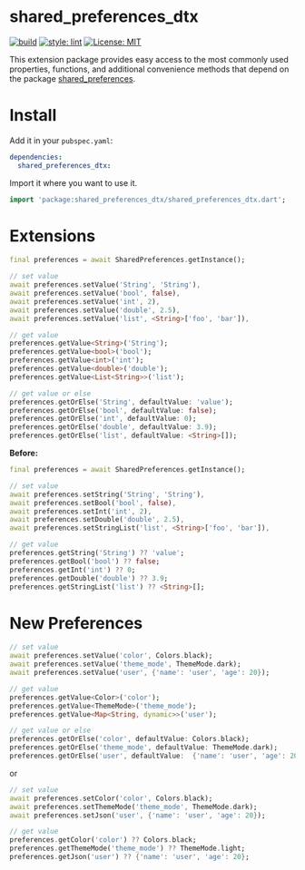 # shared_preferences_dtx

<a href="https://github.com/zambiee/dtx/actions"><img src="https://github.com/Zambiee/dtx/workflows/Shared%20Preferences%20DTX/badge.svg" alt="build"></a>
<a href="https://github.com/passsy/dart-lint"><img src="https://img.shields.io/badge/style-lint-40c4ff.svg" alt="style: lint"></a>
<a href="https://opensource.org/licenses/MIT"><img src="https://img.shields.io/badge/license-MIT-purple.svg" alt="License: MIT"></a>

This extension package provides easy access to the most commonly used properties, functions, and additional convenience methods that depend on the package [shared_preferences](https://pub.dev/packages/shared_preferences).

# Install

Add it in your `pubspec.yaml`:

```yaml
dependencies:
  shared_preferences_dtx:
```

Import it where you want to use it.

```dart
import 'package:shared_preferences_dtx/shared_preferences_dtx.dart';
```

# Extensions

```dart
final preferences = await SharedPreferences.getInstance();

// set value
await preferences.setValue('String', 'String'),
await preferences.setValue('bool', false),
await preferences.setValue('int', 2),
await preferences.setValue('double', 2.5),
await preferences.setValue('list', <String>['foo', 'bar']),

// get value
preferences.getValue<String>('String');
preferences.getValue<bool>('bool');
preferences.getValue<int>('int');
preferences.getValue<double>('double');
preferences.getValue<List<String>>('list');

// get value or else
preferences.getOrElse('String', defaultValue: 'value');
preferences.getOrElse('bool', defaultValue: false);
preferences.getOrElse('int', defaultValue: 0);
preferences.getOrElse('double', defaultValue: 3.9);
preferences.getOrElse('list', defaultValue: <String>[]);
```

**Before:**
```dart
final preferences = await SharedPreferences.getInstance();

// set value
await preferences.setString('String', 'String'),
await preferences.setBool('bool', false),
await preferences.setInt('int', 2),
await preferences.setDouble('double', 2.5),
await preferences.setStringList('list', <String>['foo', 'bar']),

// get value
preferences.getString('String') ?? 'value';
preferences.getBool('bool') ?? false;
preferences.getInt('int') ?? 0;
preferences.getDouble('double') ?? 3.9;
preferences.getStringList('list') ?? <String>[];
```

# New Preferences

```dart
// set value
await preferences.setValue('color', Colors.black);
await preferences.setValue('theme_mode', ThemeMode.dark);
await preferences.setValue('user', {'name': 'user', 'age': 20});

// get value
preferences.getValue<Color>('color');
preferences.getValue<ThemeMode>('theme_mode');
preferences.getValue<Map<String, dynamic>>('user');

// get value or else
preferences.getOrElse('color', defaultValue: Colors.black);
preferences.getOrElse('theme_mode', defaultValue: ThemeMode.dark);
preferences.getOrElse('user', defaultValue:  {'name': 'user', 'age': 20});
```
or 
```dart
// set value
await preferences.setColor('color', Colors.black);
await preferences.setThemeMode('theme_mode', ThemeMode.dark);
await preferences.setJson('user', {'name': 'user', 'age': 20});

// get value
preferences.getColor('color') ?? Colors.black;
preferences.getThemeMode('theme_mode') ?? ThemeMode.light;
preferences.getJson('user') ?? {'name': 'user', 'age': 20};
```
